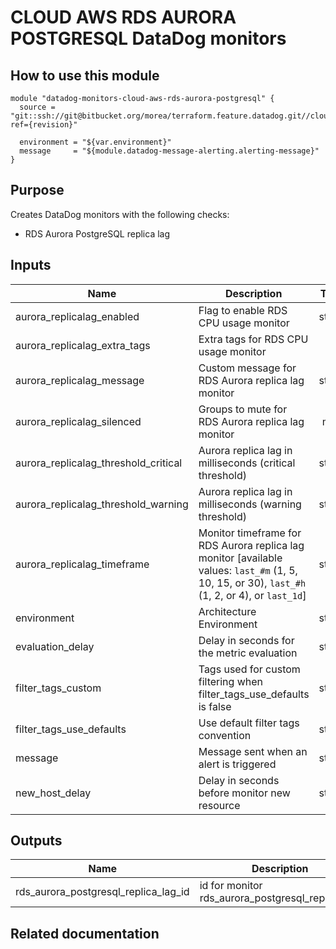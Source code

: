 # CLOUD AWS RDS AURORA POSTGRESQL DataDog monitors

## How to use this module

```
module "datadog-monitors-cloud-aws-rds-aurora-postgresql" {
  source = "git::ssh://git@bitbucket.org/morea/terraform.feature.datadog.git//cloud/aws/rds/aurora/postgresql?ref={revision}"

  environment = "${var.environment}"
  message     = "${module.datadog-message-alerting.alerting-message}"
}

```

## Purpose

Creates DataDog monitors with the following checks:

- RDS Aurora PostgreSQL replica lag

## Inputs

| Name | Description | Type | Default | Required |
|------|-------------|:----:|:-----:|:-----:|
| aurora_replicalag_enabled | Flag to enable RDS CPU usage monitor | string | `true` | no |
| aurora_replicalag_extra_tags | Extra tags for RDS CPU usage monitor | list | `<list>` | no |
| aurora_replicalag_message | Custom message for RDS Aurora replica lag monitor | string | `` | no |
| aurora_replicalag_silenced | Groups to mute for RDS Aurora replica lag monitor | map | `<map>` | no |
| aurora_replicalag_threshold_critical | Aurora replica lag in milliseconds (critical threshold) | string | `200` | no |
| aurora_replicalag_threshold_warning | Aurora replica lag in milliseconds (warning threshold) | string | `100` | no |
| aurora_replicalag_timeframe | Monitor timeframe for RDS Aurora replica lag monitor [available values: `last_#m` (1, 5, 10, 15, or 30), `last_#h` (1, 2, or 4), or `last_1d`] | string | `last_5m` | no |
| environment | Architecture Environment | string | - | yes |
| evaluation_delay | Delay in seconds for the metric evaluation | string | `900` | no |
| filter_tags_custom | Tags used for custom filtering when filter_tags_use_defaults is false | string | `*` | no |
| filter_tags_use_defaults | Use default filter tags convention | string | `true` | no |
| message | Message sent when an alert is triggered | string | - | yes |
| new_host_delay | Delay in seconds before monitor new resource | string | `300` | no |

## Outputs

| Name | Description |
|------|-------------|
| rds_aurora_postgresql_replica_lag_id | id for monitor rds_aurora_postgresql_replica_lag |

## Related documentation

